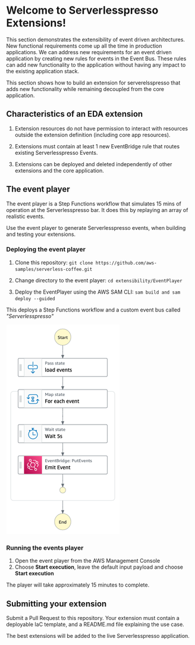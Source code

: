# Welcome to Serverlesspresso Extensions!

This section demonstrates the extensibility of event driven architectures. New functional requirements come up all the time in production applications. We can address new requirements for an event driven application by creating new rules for events in the Event Bus. These rules can add new functionality to the application without having any impact to the existing application stack.

This section shows how to build an extension for serverelsspresso that adds new functionality while remaining decoupled from the core application.

## Characteristics of an EDA extension

1. Extension resources do not have permission to interact with resources outside the extension definition (including core app resources).

2. Extensions must contain at least 1 new EventBridge rule that routes existing Serverlesspresso Events.

3. Extensions can be deployed and deleted independently of other extensions and the core application.


## The event player
 The event player is a Step Functions workflow that simulates 15 mins of operation at the Serverlesspresso bar. It does this by replaying an array of realistic events.

 Use the event player to generate Serverlesspresso events, when building and testing your extensions.

 ### Deploying the event player
 1. Clone this repository:
 `git clone https://github.com/aws-samples/serverless-coffee.git`

 2. Change directory to the event player:
 `cd extensibility/EventPlayer`

 3. Deploy the EventPlayer using the AWS SAM CLI:
`sam build and sam deploy --guided`

This deploys a Step Functions workflow and a custom event bus called *"Serverlesspresso"*

![events-player](./resources/eventsPlayer.png)

### Running the events player
1. Open the event player from the AWS Management Console
2. Choose **Start execution**, leave the default input payload and choose **Start execution**

The player will take approximately 
15 minutes to complete.

## Submitting your extension
Submit a Pull Request to this repository.
Your extension must contain a deployable IaC template, and a README.md file explaining the use case.

The best extensions will be added to the live Serverlesspresso application.

